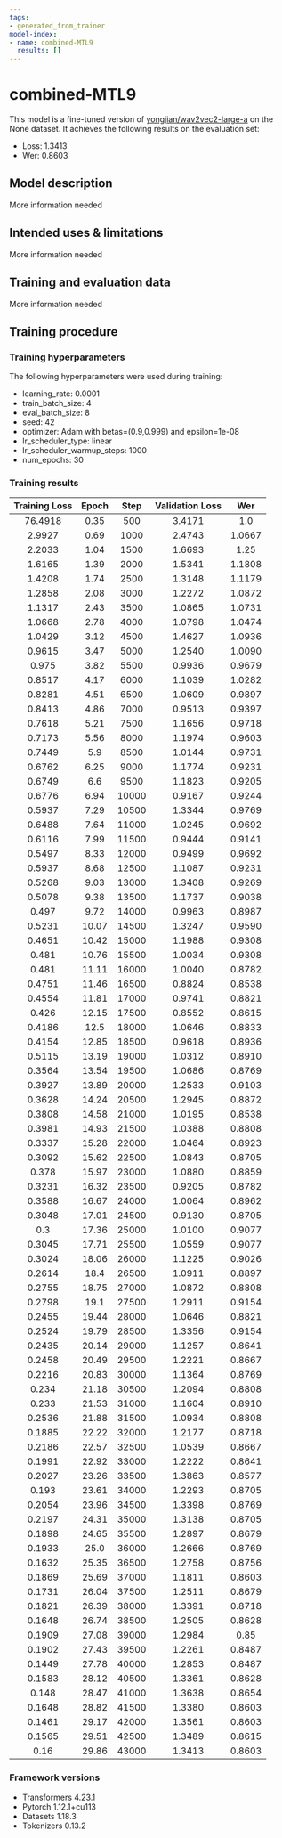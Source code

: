 ```yaml
---
tags:
- generated_from_trainer
model-index:
- name: combined-MTL9
  results: []
---
```


<!-- This model card has been generated automatically according to the information the Trainer had access to. You
should probably proofread and complete it, then remove this comment. -->

# combined-MTL9

This model is a fine-tuned version of [yongjian/wav2vec2-large-a](https://huggingface.co/yongjian/wav2vec2-large-a) on the None dataset.
It achieves the following results on the evaluation set:
- Loss: 1.3413
- Wer: 0.8603

## Model description

More information needed

## Intended uses & limitations

More information needed

## Training and evaluation data

More information needed

## Training procedure

### Training hyperparameters

The following hyperparameters were used during training:
- learning_rate: 0.0001
- train_batch_size: 4
- eval_batch_size: 8
- seed: 42
- optimizer: Adam with betas=(0.9,0.999) and epsilon=1e-08
- lr_scheduler_type: linear
- lr_scheduler_warmup_steps: 1000
- num_epochs: 30

### Training results

| Training Loss | Epoch | Step  | Validation Loss | Wer    |
|:-------------:|:-----:|:-----:|:---------------:|:------:|
| 76.4918       | 0.35  | 500   | 3.4171          | 1.0    |
| 2.9927        | 0.69  | 1000  | 2.4743          | 1.0667 |
| 2.2033        | 1.04  | 1500  | 1.6693          | 1.25   |
| 1.6165        | 1.39  | 2000  | 1.5341          | 1.1808 |
| 1.4208        | 1.74  | 2500  | 1.3148          | 1.1179 |
| 1.2858        | 2.08  | 3000  | 1.2272          | 1.0872 |
| 1.1317        | 2.43  | 3500  | 1.0865          | 1.0731 |
| 1.0668        | 2.78  | 4000  | 1.0798          | 1.0474 |
| 1.0429        | 3.12  | 4500  | 1.4627          | 1.0936 |
| 0.9615        | 3.47  | 5000  | 1.2540          | 1.0090 |
| 0.975         | 3.82  | 5500  | 0.9936          | 0.9679 |
| 0.8517        | 4.17  | 6000  | 1.1039          | 1.0282 |
| 0.8281        | 4.51  | 6500  | 1.0609          | 0.9897 |
| 0.8413        | 4.86  | 7000  | 0.9513          | 0.9397 |
| 0.7618        | 5.21  | 7500  | 1.1656          | 0.9718 |
| 0.7173        | 5.56  | 8000  | 1.1974          | 0.9603 |
| 0.7449        | 5.9   | 8500  | 1.0144          | 0.9731 |
| 0.6762        | 6.25  | 9000  | 1.1774          | 0.9231 |
| 0.6749        | 6.6   | 9500  | 1.1823          | 0.9205 |
| 0.6776        | 6.94  | 10000 | 0.9167          | 0.9244 |
| 0.5937        | 7.29  | 10500 | 1.3344          | 0.9769 |
| 0.6488        | 7.64  | 11000 | 1.0245          | 0.9692 |
| 0.6116        | 7.99  | 11500 | 0.9444          | 0.9141 |
| 0.5497        | 8.33  | 12000 | 0.9499          | 0.9692 |
| 0.5937        | 8.68  | 12500 | 1.1087          | 0.9231 |
| 0.5268        | 9.03  | 13000 | 1.3408          | 0.9269 |
| 0.5078        | 9.38  | 13500 | 1.1737          | 0.9038 |
| 0.497         | 9.72  | 14000 | 0.9963          | 0.8987 |
| 0.5231        | 10.07 | 14500 | 1.3247          | 0.9590 |
| 0.4651        | 10.42 | 15000 | 1.1988          | 0.9308 |
| 0.481         | 10.76 | 15500 | 1.0034          | 0.9308 |
| 0.481         | 11.11 | 16000 | 1.0040          | 0.8782 |
| 0.4751        | 11.46 | 16500 | 0.8824          | 0.8538 |
| 0.4554        | 11.81 | 17000 | 0.9741          | 0.8821 |
| 0.426         | 12.15 | 17500 | 0.8552          | 0.8615 |
| 0.4186        | 12.5  | 18000 | 1.0646          | 0.8833 |
| 0.4154        | 12.85 | 18500 | 0.9618          | 0.8936 |
| 0.5115        | 13.19 | 19000 | 1.0312          | 0.8910 |
| 0.3564        | 13.54 | 19500 | 1.0686          | 0.8769 |
| 0.3927        | 13.89 | 20000 | 1.2533          | 0.9103 |
| 0.3628        | 14.24 | 20500 | 1.2945          | 0.8872 |
| 0.3808        | 14.58 | 21000 | 1.0195          | 0.8538 |
| 0.3981        | 14.93 | 21500 | 1.0388          | 0.8808 |
| 0.3337        | 15.28 | 22000 | 1.0464          | 0.8923 |
| 0.3092        | 15.62 | 22500 | 1.0843          | 0.8705 |
| 0.378         | 15.97 | 23000 | 1.0880          | 0.8859 |
| 0.3231        | 16.32 | 23500 | 0.9205          | 0.8782 |
| 0.3588        | 16.67 | 24000 | 1.0064          | 0.8962 |
| 0.3048        | 17.01 | 24500 | 0.9130          | 0.8705 |
| 0.3           | 17.36 | 25000 | 1.0100          | 0.9077 |
| 0.3045        | 17.71 | 25500 | 1.0559          | 0.9077 |
| 0.3024        | 18.06 | 26000 | 1.1225          | 0.9026 |
| 0.2614        | 18.4  | 26500 | 1.0911          | 0.8897 |
| 0.2755        | 18.75 | 27000 | 1.0872          | 0.8808 |
| 0.2798        | 19.1  | 27500 | 1.2911          | 0.9154 |
| 0.2455        | 19.44 | 28000 | 1.0646          | 0.8821 |
| 0.2524        | 19.79 | 28500 | 1.3356          | 0.9154 |
| 0.2435        | 20.14 | 29000 | 1.1257          | 0.8641 |
| 0.2458        | 20.49 | 29500 | 1.2221          | 0.8667 |
| 0.2216        | 20.83 | 30000 | 1.1364          | 0.8769 |
| 0.234         | 21.18 | 30500 | 1.2094          | 0.8808 |
| 0.233         | 21.53 | 31000 | 1.1604          | 0.8910 |
| 0.2536        | 21.88 | 31500 | 1.0934          | 0.8808 |
| 0.1885        | 22.22 | 32000 | 1.2177          | 0.8718 |
| 0.2186        | 22.57 | 32500 | 1.0539          | 0.8667 |
| 0.1991        | 22.92 | 33000 | 1.2222          | 0.8641 |
| 0.2027        | 23.26 | 33500 | 1.3863          | 0.8577 |
| 0.193         | 23.61 | 34000 | 1.2293          | 0.8705 |
| 0.2054        | 23.96 | 34500 | 1.3398          | 0.8769 |
| 0.2197        | 24.31 | 35000 | 1.3138          | 0.8705 |
| 0.1898        | 24.65 | 35500 | 1.2897          | 0.8679 |
| 0.1933        | 25.0  | 36000 | 1.2666          | 0.8769 |
| 0.1632        | 25.35 | 36500 | 1.2758          | 0.8756 |
| 0.1869        | 25.69 | 37000 | 1.1811          | 0.8603 |
| 0.1731        | 26.04 | 37500 | 1.2511          | 0.8679 |
| 0.1821        | 26.39 | 38000 | 1.3391          | 0.8718 |
| 0.1648        | 26.74 | 38500 | 1.2505          | 0.8628 |
| 0.1909        | 27.08 | 39000 | 1.2984          | 0.85   |
| 0.1902        | 27.43 | 39500 | 1.2261          | 0.8487 |
| 0.1449        | 27.78 | 40000 | 1.2853          | 0.8487 |
| 0.1583        | 28.12 | 40500 | 1.3361          | 0.8628 |
| 0.148         | 28.47 | 41000 | 1.3638          | 0.8654 |
| 0.1648        | 28.82 | 41500 | 1.3380          | 0.8603 |
| 0.1461        | 29.17 | 42000 | 1.3561          | 0.8603 |
| 0.1565        | 29.51 | 42500 | 1.3489          | 0.8615 |
| 0.16          | 29.86 | 43000 | 1.3413          | 0.8603 |


### Framework versions

- Transformers 4.23.1
- Pytorch 1.12.1+cu113
- Datasets 1.18.3
- Tokenizers 0.13.2
